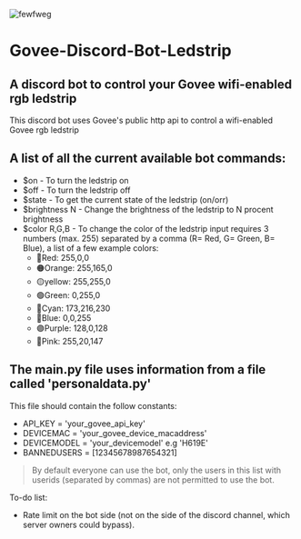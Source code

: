 ![fewfweg](https://user-images.githubusercontent.com/67122764/170590841-ed7a957e-9651-4227-b1e8-c0014e6f770d.png)
# Govee-Discord-Bot-Ledstrip
## A discord bot to control your Govee wifi-enabled rgb ledstrip
This discord bot uses Govee's public http api to control a wifi-enabled Govee rgb ledstrip

## A list of all the current available bot commands:
- $on - To turn the ledstrip on
- $off - To turn the ledstrip off
- $state - To get the current state of the ledstrip (on/orr)
- $brightness N - Change the brightness of the ledstrip to N procent brightness
- $color R,G,B - To change the color of the ledstrip input requires 3 numbers (max. 255) separated by a comma (R= Red, G= Green, B= Blue), a list of a few example colors:
    - 🔴Red: 255,0,0
    - 🟠Orange: 255,165,0
    - 🟡yellow: 255,255,0
    - 🟢Green: 0,255,0
    - 🔵Cyan: 173,216,230
    - 🔘Blue: 0,0,255
    - 🟣Purple: 128,0,128
    - 🌸Pink: 255,20,147

## The main.py file uses information from a file called 'personaldata.py'
This file should contain the follow constants:
- API_KEY = 'your_govee_api_key'
- DEVICEMAC = 'your_govee_device_macaddress'
- DEVICEMODEL = 'your_devicemodel' e.g 'H619E'
- BANNEDUSERS = [12345678987654321]
> By default everyone can use the bot, only the users in this list with userids (separated by commas) are not permitted to use the bot.

To-do list:
- Rate limit on the bot side (not on the side of the discord channel, which server owners could bypass).
